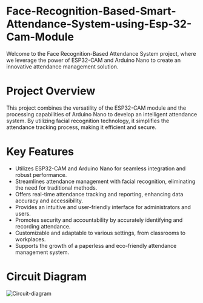 # Face-Recognition-Based-Smart-Attendance-System-using-Esp-32-Cam-Module
Welcome to the Face Recognition-Based Attendance System project, where we leverage the power of ESP32-CAM and Arduino Nano to create an innovative attendance management solution.
# Project Overview
This project combines the versatility of the ESP32-CAM module and the processing capabilities of Arduino Nano to develop an intelligent attendance system. By utilizing facial recognition technology, it simplifies the attendance tracking process, making it efficient and secure.
# Key Features
* Utilizes ESP32-CAM and Arduino Nano for seamless integration and robust performance.
* Streamlines attendance management with facial recognition, eliminating the need for traditional 
  methods.
* Offers real-time attendance tracking and reporting, enhancing data accuracy and accessibility.
* Provides an intuitive and user-friendly interface for administrators and users.
* Promotes security and accountability by accurately identifying and recording attendance.
* Customizable and adaptable to various settings, from classrooms to workplaces.
* Supports the growth of a paperless and eco-friendly attendance management system.
# Circuit Diagram
![Circuit-diagram](https://github.com/user-attachments/assets/b87c2a76-60e2-4c3c-870b-80fa8e211d04)
